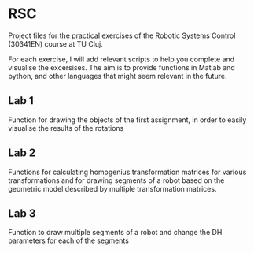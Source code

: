 # RSC
Project files for the practical exercises of the Robotic Systems Control (30341EN) course at TU Cluj.

For each exercise, I will add relevant scripts to help you complete and visualise the excersises. The aim is to provide functions in Matlab and python, and other languages that might seem relevant in the future.

## Lab 1
Function for drawing the objects of the first assignment, in order to easily visualise the results of the rotations

## Lab 2
Functions for calculating homogenius transformation matrices for various transformations and for drawing segments of a robot based on the geometric model described by multiple transformation matrices.

## Lab 3
Function to draw multiple segments of a robot and change the DH parameters for each of the segments
